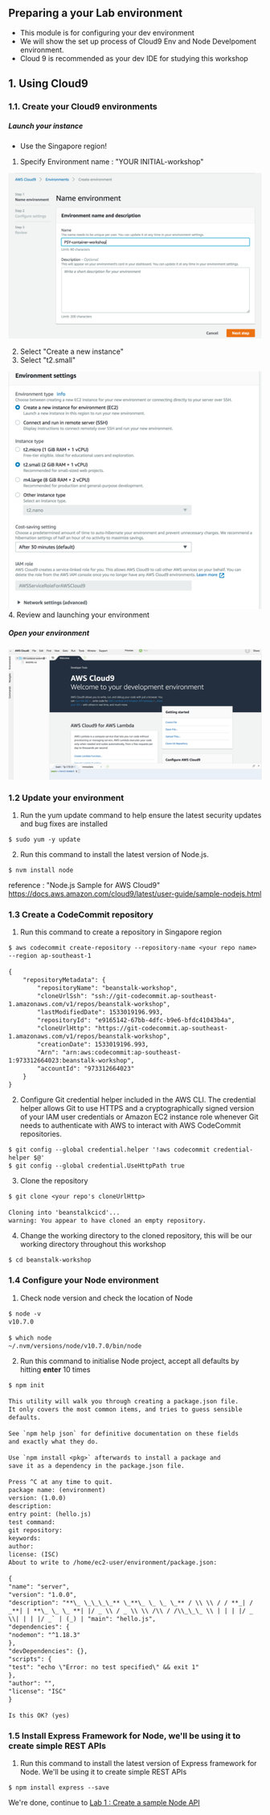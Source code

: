 ## Preparing a your Lab environment

- This module is for configuring your dev environment
- We will show the set up process of Cloud9 Env and Node Develpoment environment.
- Cloud 9 is recommended as your dev IDE for studying this workshop

## 1. Using Cloud9

### 1.1. Create your Cloud9 environments

##### Launch your instance

- Use the Singapore region!

1.  Specify Environment name : "YOUR INITIAL-workshop"

![ec2 instance](./imgs/00/01.png)

2.  Select "Create a new instance"
3.  Select "t2.small"

![ec2 instance](./imgs/00/02.png) 4. Review and launching your environment

##### Open your environment

![ec2 instance](./imgs/00/03.png)

### 1.2 Update your environment

1.  Run the yum update command to help ensure the latest security updates and bug fixes are installed

```
$ sudo yum -y update
```

2.  Run this command to install the latest version of Node.js.

```
$ nvm install node
```

reference : "Node.js Sample for AWS Cloud9" https://docs.aws.amazon.com/cloud9/latest/user-guide/sample-nodejs.html

### 1.3 Create a CodeCommit repository

1.  Run this command to create a repository in Singapore region

```
$ aws codecommit create-repository --repository-name <your repo name> --region ap-southeast-1

{
    "repositoryMetadata": {
        "repositoryName": "beanstalk-workshop",
        "cloneUrlSsh": "ssh://git-codecommit.ap-southeast-1.amazonaws.com/v1/repos/beanstalk-workshop",
        "lastModifiedDate": 1533019196.993,
        "repositoryId": "e9165142-67bb-4dfc-b9e6-bfdc41043b4a",
        "cloneUrlHttp": "https://git-codecommit.ap-southeast-1.amazonaws.com/v1/repos/beanstalk-workshop",
        "creationDate": 1533019196.993,
        "Arn": "arn:aws:codecommit:ap-southeast-1:973312664023:beanstalk-workshop",
        "accountId": "973312664023"
    }
}
```

2.  Configure Git credential helper included in the AWS CLI. The credential helper allows Git to use HTTPS and a cryptographically signed version of your IAM user credentials or Amazon EC2 instance role whenever Git needs to authenticate with AWS to interact with AWS CodeCommit repositories.

```
$ git config --global credential.helper '!aws codecommit credential-helper $@'
$ git config --global credential.UseHttpPath true
```

3.  Clone the repository

```
$ git clone <your repo's cloneUrlHttp>

Cloning into 'beanstalkcicd'...
warning: You appear to have cloned an empty repository.
```

4.  Change the working directory to the cloned repository, this will be our working directory throughout this workshop

```
$ cd beanstalk-workshop
```

### 1.4 Configure your Node environment

1.  Check node version and check the location of Node

```
$ node -v
v10.7.0

$ which node
~/.nvm/versions/node/v10.7.0/bin/node
```

2.  Run this command to initialise Node project, accept all defaults by hitting **enter** 10 times

```
$ npm init

This utility will walk you through creating a package.json file.
It only covers the most common items, and tries to guess sensible defaults.

See `npm help json` for definitive documentation on these fields
and exactly what they do.

Use `npm install <pkg>` afterwards to install a package and
save it as a dependency in the package.json file.

Press ^C at any time to quit.
package name: (environment)
version: (1.0.0)
description:
entry point: (hello.js)
test command:
git repository:
keywords:
author:
license: (ISC)
About to write to /home/ec2-user/environment/package.json:

{
"name": "server",
"version": "1.0.0",
"description": "**\_ \_\_\_\_** \_**\_ \_ \_ \_** / \\ \\ / / **_| / _**| | **\_ \_ \_ **| |/ _ \\ / _ \\ \\ /\\ / /\\_\_\_ \\ | | | |/ _ \\| | | |/ _` | (_) | "main": "hello.js",
"dependencies": {
"nodemon": "^1.18.3"
},
"devDependencies": {},
"scripts": {
"test": "echo \"Error: no test specified\" && exit 1"
},
"author": "",
"license": "ISC"
}

Is this OK? (yes)
```

### 1.5 Install Express Framework for Node, we'll be using it to create simple REST APIs

1.  Run this command to install the latest version of Express framework for Node. We'll be using it to create simple REST APIs

```
$ npm install express --save
```

We're done, continue to [Lab 1 : Create a sample Node API](./doc-module-01.md)
